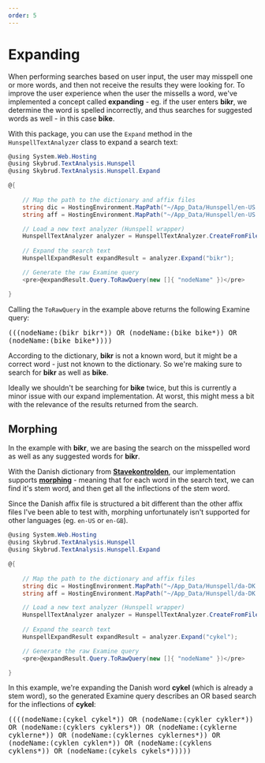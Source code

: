 ```yaml
---
order: 5
---
```


# Expanding

When performing searches based on user input, the user may misspell one or more words, and then not receive the results they were looking for. To improve the user experience when the user the missells a word, we've implemented a concept called **expanding** - eg. if the user enters **bikr**, we determine the word is spelled incorrectly, and thus searches for suggested words as well - in this case **bike**.

With this package, you can use the `Expand` method in the `HunspellTextAnalyzer` class to expand a search text:

```csharp
@using System.Web.Hosting
@using Skybrud.TextAnalysis.Hunspell
@using Skybrud.TextAnalysis.Hunspell.Expand

@{
   
    // Map the path to the dictionary and affix files
    string dic = HostingEnvironment.MapPath("~/App_Data/Hunspell/en-US.dic");
    string aff = HostingEnvironment.MapPath("~/App_Data/Hunspell/en-US.aff");

    // Load a new text analyzer (Hunspell wrapper)
    HunspellTextAnalyzer analyzer = HunspellTextAnalyzer.CreateFromFiles(dic, aff);
    
    // Expand the search text
    HunspellExpandResult expandResult = analyzer.Expand("bikr");

    // Generate the raw Examine query
    <pre>@expandResult.Query.ToRawQuery(new []{ "nodeName" })</pre>

}
```

Calling the `ToRawQuery` in the example above returns the following Examine query:

<div class="highlight"><pre style="white-space: pre-wrap;">(((nodeName:(bikr bikr*)) OR (nodeName:(bike bike*)) OR (nodeName:(bike bike*))))</pre></div>

According to the dictionary, **bikr** is not a known word, but it might be a correct word - just not known to the dictionary. So we're making sure to search for **bikr** as well as **bike**.

Ideally we shouldn't be searching for **bike** twice, but this is currently a minor issue with our expand implementation. At worst, this might mess a bit with the relevance of the results returned from the search.

## Morphing

In the example with **bikr**, we are basing the search on the misspelled word as well as any suggested words for **bikr**. 

With the Danish dictionary from <a href="https://stavekontrolden.dk/" target="_blank" rel="noopener"><strong>Stavekontrolden</strong></a>, our implementation supports [**morphing**](../morphing/) - meaning that for each word in the search text, we can find it's stem word, and then get all the inflections of the stem word.

Since the Danish affix file is structured a bit different than the other affix files I've been able to test with, morphing unfortunately isn't supported for other languages (eg. `en-US` or `en-GB`).

```csharp
@using System.Web.Hosting
@using Skybrud.TextAnalysis.Hunspell
@using Skybrud.TextAnalysis.Hunspell.Expand

@{
   
    // Map the path to the dictionary and affix files
    string dic = HostingEnvironment.MapPath("~/App_Data/Hunspell/da-DK.dic");
    string aff = HostingEnvironment.MapPath("~/App_Data/Hunspell/da-DK.aff");

    // Load a new text analyzer (Hunspell wrapper)
    HunspellTextAnalyzer analyzer = HunspellTextAnalyzer.CreateFromFiles(dic, aff);
    
    // Expand the search text
    HunspellExpandResult expandResult = analyzer.Expand("cykel");

    // Generate the raw Examine query
    <pre>@expandResult.Query.ToRawQuery(new []{ "nodeName" })</pre>

}
```

In this example, we're expanding the Danish word **cykel** (which is already a stem word), so the generated Examine query describes an OR based search for the inflections of **cykel**:

<div class="highlight"><pre style="white-space: pre-wrap;">((((nodeName:(cykel cykel*)) OR (nodeName:(cykler cykler*)) OR (nodeName:(cyklers cyklers*)) OR (nodeName:(cyklerne cyklerne*)) OR (nodeName:(cyklernes cyklernes*)) OR (nodeName:(cyklen cyklen*)) OR (nodeName:(cyklens cyklens*)) OR (nodeName:(cykels cykels*)))))</pre></div>
